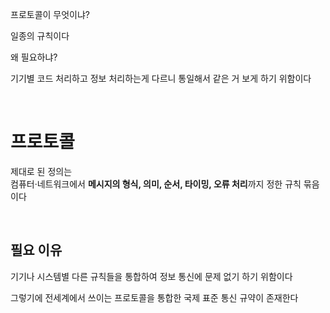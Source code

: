 프로토콜이 무엇이냐?

일종의 규칙이다

왜 필요하냐?

기기별 코드 처리하고 정보 처리하는게 다르니 통일해서 같은 거 보게 하기 위함이다

<br>

# 프로토콜

제대로 된 정의는<br>
컴퓨터‧네트워크에서 **메시지의 형식, 의미, 순서, 타이밍, 오류 처리**까지 정한 규칙 묶음
<br>
이다

<br>

## 필요 이유

기기나 시스템별 다른 규칙들을 통합하여 정보 통신에 문제 없기 하기 위함이다

그렇기에 전세계에서 쓰이는 프로토콜을 통합한 국제 표준 통신 규약이 존재한다

